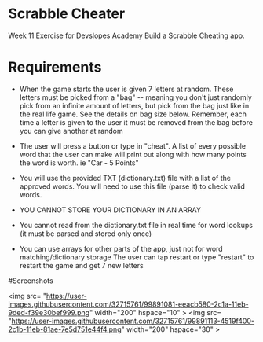 # Scrabble Cheater

Week 11 Exercise for Devslopes Academy
Build a Scrabble Cheating app.

# Requirements

* When the game starts the user is given 7 letters at random. 
These letters must be picked from a "bag" -- meaning you don't just randomly pick from an infinite amount of letters, but pick from the bag just like in the real life game. See the details on bag size below.
Remember, each time a letter is given to the user it must be removed from the bag before you can give another at random

*  The user will press a button or type in "cheat". A list of every possible word that the user can make will print out along with how many points the word is worth. ie "Car - 5 Points"

*  You will use the provided TXT (dictionary.txt) file with a list of the approved words. You will need to use this file (parse it) to check valid words.

*  YOU CANNOT STORE YOUR DICTIONARY IN AN ARRAY

*  You cannot read from the dictionary.txt file in real time for word lookups (it must be parsed and stored only once)

*  You can use arrays for other parts of the app, just not for word matching/dictionary storage
The user can tap restart or type "restart" to restart the game and get 7 new letters

#Screenshots

<img src= "https://user-images.githubusercontent.com/32715761/99891081-eeacb580-2c1a-11eb-9ded-f39e30bef999.png" width="200" hspace="10" \> <img src= "https://user-images.githubusercontent.com/32715761/99891113-4519f400-2c1b-11eb-81ae-7e5d751e44f4.png" width="200" hspace="30" \>

